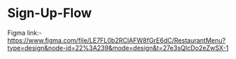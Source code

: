 # Sign-Up-Flow
Figma link:-
https://www.figma.com/file/LE7FL0b2RClAFW8fGrE6dC/RestaurantMenu?type=design&node-id=22%3A239&mode=design&t=27e3sQIcDo2eZwSX-1
